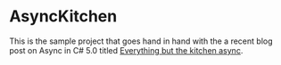 AsyncKitchen
============

This is the sample project that goes hand in hand with the a recent blog post on Async in C# 5.0 titled [Everything but the kitchen async](http://blog.chrisfraser.co.za/).
